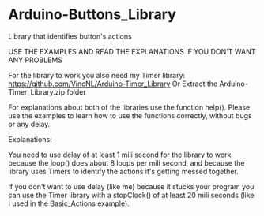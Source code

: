 # Arduino-Buttons_Library
Library that identifies button's actions

USE THE EXAMPLES AND READ THE EXPLANATIONS IF YOU DON'T WANT ANY PROBLEMS

For the library to work you also need my Timer library:
https://github.com/VincNL/Arduino-Timer_Library
Or
Extract the Arduino-Timer_Library.zip folder

For explanations about both of the libraries use the function help().
Please use the examples to learn how to use the functions correctly, without bugs or any delay.


Explanations:

You need to use delay of at least 1 mili second for the library to work because the loop() does about 8 loops per mili second, and because the library uses Timers to identify the actions it's getting messed together.

If you don't want to use delay (like me) because it stucks your program you can use the Timer library with a stopClock() of at least 20 mili seconds (like I used in the Basic_Actions example).
